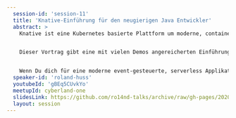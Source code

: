 ```yaml
---
  session-id: 'session-11'
  title: 'Knative-Einführung für den neugierigen Java Entwickler'
  abstract: >
    Knative ist eine Kubernetes basierte Plattform um moderne, container-basierte Applikationen zu gestalten. Dabei besteht Knative aus zwei Kernkomponenten: Knative Serving und Knative Eventing.


    Dieser Vortrag gibt eine mit vielen Demos angereicherten Einführung in diese beiden Bereiche. Wir werden die Kernaspekte Autoskalierung, Traffic-Splitting und Revisionierung von Knative Serving ebenso live erleben wie die verschiedenen Möglichkeiten, Events von verschiedensten Quellen flexibel und kostengünstig zu verarbeiten. Nicht zuletzt lernen wir hier auch im Detail den Knative CLI client “kn” kennen, der es erlaubt Knative ganz ohne YAML Deskriptoren zu nutzen.


    Wenn Du dich für eine moderne event-gesteuerte, serverless Applikationsentwicklung mit Kubernetes interessierst, dann ist dieser Vortrag genau das richtige für Dich!
  speaker-id: 'roland-huss'
  youtubeId: 'gBEq5CUvkYo'
  meetupId: cyberland-one
  slidesLink: https://github.com/ro14nd-talks/archive/raw/gh-pages/2020/knative-cyberland-2020.pdf
  layout: session
---
```

